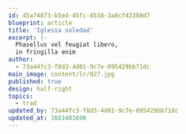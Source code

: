 ```yaml
---
id: 45a74873-b5ed-45fc-8538-3a8cf42388d7
blueprint: article
title: 'Iglesia soledad'
excerpt: |-
  Phasellus vel feugiat libero,
  in fringilla enim
author:
  - 73a44fc3-f8d3-4d01-9c7e-095429bb71dc
main_image: content/lr/027.jpg
published: true
design: half-right
topics:
  - trad
updated_by: 73a44fc3-f8d3-4d01-9c7e-095429bb71dc
updated_at: 1661481690
---
```

